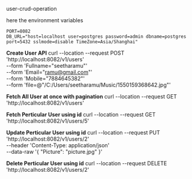 
user-crud-operation



here the environment variables

    PORT=8082
    DB_URL="host=localhost user=postgres password=admin dbname=postgres port=5432 sslmode=disable TimeZone=Asia/Shanghai"


   **Create User API**
    curl --location --request POST 'http://localhost:8082/v1/users' \
    --form 'Fullname="seetharamu"' \
    --form 'Email="ramu@gmail.com"' \
    --form 'Mobile="7884645382"' \
    --form 'file=@"/C:/Users/seetharamu/Music/1550159368642.jpg"'


   **Fetch All User at once with pagination**
    curl --location --request GET 'http://localhost:8082/v1/users'


   **Fetch Perticular User using id**
    curl --location --request GET 'http://localhost:8082/v1/users/5'


   **Update Perticular User using id**
    curl --location --request PUT 'http://localhost:8082/v1/users/2' \
    --header 'Content-Type: application/json' \
    --data-raw '{
        "Picture": "picture.jpg"
    }'

   **Delete Perticular User using id**
    curl --location --request DELETE 'http://localhost:8082/v1/users/2'